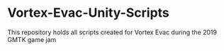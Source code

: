 # Vortex-Evac-Unity-Scripts
This repository holds all scripts created for Vortex Evac during the 2019 GMTK game jam
